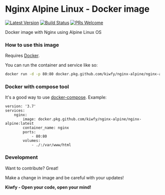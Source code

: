 # Nginx Alpine Linux - Docker image

[![Latest Version](https://img.shields.io/github/v/release/kiwfy/nginx-alpine.svg?style=flat-square)](https://github.com/kiwfy/nginx-alpine/releases)
[![Build Status](https://img.shields.io/github/workflow/status/kiwfy/nginx-alpine/CI?label=ci%20build&style=flat-square)](https://github.com/kiwfy/nginx-alpine/actions?query=workflow%3ACI)
[![PRs Welcome](https://img.shields.io/badge/PRs-welcome-brightgreen.svg?style=flat-square)](http://makeapullrequest.com)

Docker image with Nginx using Alpine Linux OS

### How to use this image

Requires [Docker](https://www.docker.com/get-started).

You can run the container and service like so:

```sh
docker run -d -p 80:80 docker.pkg.github.com/kiwfy/nginx-alpine/nginx-alpine:latest
```

### Docker with compose tool

It's a good way to use [docker-compose](https://docs.docker.com/compose/). Example:

```
version: '3.7'
services:
    nginx:
        image: docker.pkg.github.com/kiwfy/nginx-alpine/nginx-alpine:latest
        container_name: nginx
        ports:
            - 80:80
        volumes:
            - ./:/var/www/html
```

### Development

Want to contribute? Great!

Make a change in image and be careful with your updates!

**Kiwfy - Open your code, open your mind!**

